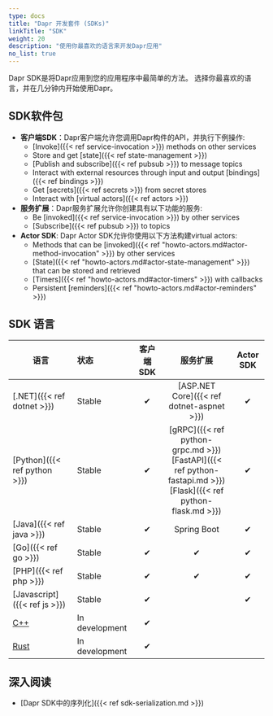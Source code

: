 ```yaml
---
type: docs
title: "Dapr 开发套件 (SDKs)"
linkTitle: "SDK"
weight: 20
description: "使用你最喜欢的语言来开发Dapr应用"
no_list: true
---
```


Dapr SDK是将Dapr应用到您的应用程序中最简单的方法。 选择你最喜欢的语言，并在几分钟内开始使用Dapr。

## SDK软件包

- **客户端SDK**：Dapr客户端允许您调用Dapr构件的API，并执行下例操作:
   - [Invoke]({{< ref service-invocation >}}) methods on other services
   - Store and get [state]({{< ref state-management >}})
   - [Publish and subscribe]({{< ref pubsub >}}) to message topics
   - Interact with external resources through input and output [bindings]({{< ref bindings >}})
   - Get [secrets]({{< ref secrets >}}) from secret stores
   - Interact with [virtual actors]({{< ref actors >}})
- **服务扩展**：Dapr服务扩展允许你创建具有以下功能的服务:
   - Be [invoked]({{< ref service-invocation >}}) by other services
   - [Subscribe]({{< ref pubsub >}}) to topics
- **Actor SDK**: Dapr Actor SDK允许你使用以下方法构建virtual actors:
   - Methods that can be [invoked]({{< ref "howto-actors.md#actor-method-invocation" >}}) by other services
   - [State]({{< ref "howto-actors.md#actor-state-management" >}}) that can be stored and retrieved
   - [Timers]({{< ref "howto-actors.md#actor-timers" >}}) with callbacks
   - Persistent [reminders]({{< ref "howto-actors.md#actor-reminders" >}})

## SDK 语言

| 语言                                       | 状态             | 客户端 SDK |                                                                  服务扩展                                                                   | Actor SDK |
| ---------------------------------------- |:-------------- |:-------:|:---------------------------------------------------------------------------------------------------------------------------------------:|:---------:|
| [.NET]({{< ref dotnet >}})               | Stable         |    ✔    |                                                [ASP.NET Core]({{< ref dotnet-aspnet >}})                                                |     ✔     |
| [Python]({{< ref python >}})             | Stable         |    ✔    | [gRPC]({{< ref python-grpc.md >}}) <br />[FastAPI]({{< ref python-fastapi.md >}})<br />[Flask]({{< ref python-flask.md >}}) |     ✔     |
| [Java]({{< ref java >}})                 | Stable         |    ✔    |                                                               Spring Boot                                                               |     ✔     |
| [Go]({{< ref go >}})                     | Stable         |    ✔    |                                                                    ✔                                                                    |     ✔     |
| [PHP]({{< ref php >}})                   | Stable         |    ✔    |                                                                    ✔                                                                    |     ✔     |
| [Javascript]({{< ref js >}})             | Stable         |    ✔    |                                                                                                                                         |     ✔     |
| [C++](https://github.com/dapr/cpp-sdk)   | In development |    ✔    |                                                                                                                                         |           |
| [Rust](https://github.com/dapr/rust-sdk) | In development |    ✔    |                                                                                                                                         |           |

## 深入阅读

- [Dapr SDK中的序列化]({{< ref sdk-serialization.md >}})

